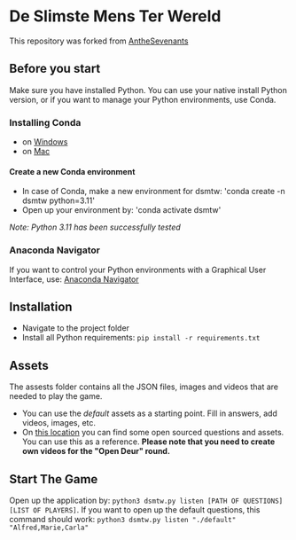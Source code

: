 # De Slimste Mens Ter Wereld

This repository was forked from [AntheSevenants](https://github.com/AntheSevenants/dsmtw)

## Before you start

Make sure you have installed Python. You can use your native install Python version, or if you want to manage your Python environments, use Conda.

### Installing Conda

- on [Windows](https://conda.io/projects/conda/en/latest/user-guide/install/windows.html)
- on [Mac](https://conda.io/projects/conda/en/latest/user-guide/install/macos.html)

#### Create a new Conda environment

- In case of Conda, make a new environment for dsmtw: 'conda create -n dsmtw python=3.11'
- Open up your environment by: 'conda activate dsmtw'

_Note: Python 3.11 has been successfully tested_

### Anaconda Navigator

If you want to control your Python environments with a Graphical User Interface, use: [Anaconda Navigator](https://docs.anaconda.com/free/navigator/index.html)

## Installation

- Navigate to the project folder
- Install all Python requirements: `pip install -r requirements.txt`

## Assets

The assests folder contains all the JSON files, images and videos that are needed to play the game.

- You can use the _default_ assets as a starting point. Fill in answers, add videos, images, etc.
- On [this location](https://drive.google.com/drive/folders/12WWNlmYh9vjv9atfELKr7bAB-YRkfpPX?usp=drive_link) you can find some open sourced questions and assets. You can use this as a reference. **Please note that you need to create own videos for the "Open Deur" round.**

## Start The Game

Open up the application by: `python3 dsmtw.py listen [PATH OF QUESTIONS] [LIST OF PLAYERS]`. If you want to open up the default questions, this command should work: `python3 dsmtw.py listen "./default" "Alfred,Marie,Carla"`
